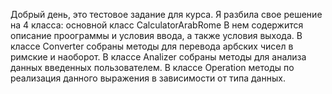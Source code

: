 Добрый день, это тестовое задание для курса.
Я разбила свое решение на 4 класса: основной класс CalculatorArabRome
В нем содержится описание проограммы и условия ввода, а также условия выхода.
В классе Converter собраны методы для перевода арбских чисел в римские и наоборот.
В классе Analizer  собраны методы для анализа данных введенных пользователем.
В классе Operation  методы по реализация данного выражения в зависимости от  типа данных.
